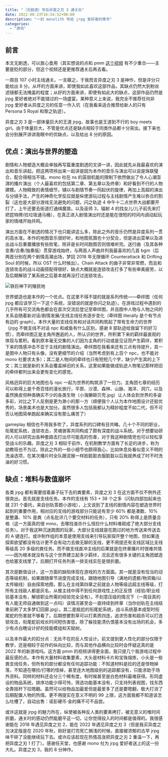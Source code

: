 ```yaml
---
title: "（无剧透）写在异度之刃 3 通关后"
date: 2022-08-23T16:54:52+08:00
description: "一封 monolith 写给 jrpg 爱好者的情书"
categories:
  - "游戏"
---
```


## 前言

本文无剧透，可以放心食用（其实想说的点和 pmm [这个视频](https://www.bilibili.com/video/BV1TS4y1s7d4) 有不少重合——主要是贬的部分，但这个视频还是更推荐通关后再去看。

一周目 107 小时主线通关。一言蔽之，于我而言异度之刃 3 是神作，但是评分只能给出 8 分。从坏的方面来讲，即使我如此喜欢这部作品，其缺点仍然大到粉丝滤镜都无法掩盖的程度；从好的方面来讲，即使有如此大的缺点，这部作品仍然是 jrpg 爱好者绝对不能错过的一场盛宴。某种意义上来说，我完全不推荐任何非 jrpg 爱好者从异度之刃的任意一作入坑（在我看来适合推荐给新人的只有 Persona 5 Royal 和黎之轨迹）。

异度之刃 3 是一部体量巨大的王道 jrpg，故事也是王道到不行的 boy meets girl。由于体量巨大，不管是优点还是缺点相较于同类作品都十分突出。接下来也会分别展开讲讲我眼中的优缺点，以及给出 8 分的原因。

## 优点：演出与世界的塑造

剧情和人物塑造大概会单独再写篇重度剧透的文讲一讲，因此就先从我最喜欢的演出和音乐讲起。把这两项拎出来一起讲是因为本作的音乐与演出可以说是珠联璧合，配合得相当不错。mono 社在 ns 的孱弱机能的限制下依然做出了令人心潮澎湃的播片演出（个人最喜欢的包括第二章、第五章以及终章）和好看到不行的人物建模。人物精致的表情细节，辅以与剧情节奏一同起伏的旋律，再加上高超的演出与分镜手法，产生的神奇化学反应就是纵使游玩过程与主线剧情产生难以弥合的割裂（这也是大部分游戏无法避免的问题，闪之轨迹 4 中午十二点世界大战都要开打了，上午还要去街道打通缉魔兽。以及巫师 3，辐射 4 的找女儿/儿子前先来打把昆特牌/捡垃圾通马桶），在真正进入剧情演出时还是能在很短的时间内调动起玩家的情绪开始共鸣。

演出方面在不剧透的情况下也只能讲这么多，除此之外的音乐仍然是异度系列一贯的高水准。本作的地图音乐很好听，和地图氛围也十分契合，但是进出菜单以及进出战斗后重置播放有些败笔，除非是长时间跑图否则很难听完。送行曲（及其各种变奏/合奏/独奏版）贯穿游戏始终，与两首人声曲并列我最喜欢的几首 bgm（后两首分别在两个剧情高潮出场，梦回 2018 年无限循环 Counterattack 和 Drifting Soul 的时候，所以 OST 什么时候出）。Chain Attack 的曲子非常非常燃，而且和连锁攻击的战斗动画搭配得很好，缺点大概就是连锁攻击打多了有些审美疲劳，以及后期解锁了某系统之后基本就再没打过连锁攻击。

![铁巨神下的殖民地](https://s2.loli.net/2023/10/18/yR3TlQ1siSguHo4.png "Colony 9")

世界塑造也是本作的一个优点。在这里不得不提的就是系列传统——牵绊图（任何 jrpg 都应该学习一下这个系统，没错说的就是你闪之轨迹）。在游戏过程中遇到的几乎所有可交流角色都会在首次交流后登记至牵绊图，并且图中人物与人物之间的关系会随着新对话/剧情发展/支线主线任务逐步变化（牵绊图 literally 是个有节点有边的 graph）。本作大量的支线任务和对话共同构筑起了带有生命力的世界（jrpg 不做支线不对话 npc 和咸鱼有什么区别，感谢 8 部轨迹给我留下的好习惯），而牵绊图正是主角所邂逅的人，所认识的世界，所积累下来的羁绊最直观的体现与累积。看到原本毫无交集的人们因为主角的行动或是见证而产生羁绊，累积下来的情感冲击不亚于主线的剧情演出。牵绊图在我看来还有三点有待提升，其一是图中人物只有头像，没有更细节的介绍（当然考虑到有上百个 npc，也不能对 mono 社要求太多）；其二是人物间的牵绊也只有短短几个字，缺少产生其的上下文；其三就是新的关系会覆盖掉旧的关系，这里如果能做成轨迹人物笔记那样把旧的牵绊都列出来会更有变化的感觉。

风格迥异的巨大地图也与 npc 一起为世界的构筑添了一份力。主角团七章的经历可以称得上是千奇百怪的漫长旅行，平原、沙漠、森林、山脉、海洋、洞穴，以及虽然换皮但种类确实不少的各类生物（小海獭砸贝壳.jpg）让人体会到世界的多姿多彩，对比之下人反倒是更为渺小的那一方（顺便我个人认为本作地图设计还挺优秀的，场景美术也是大加分。虽然很多人包括我都认为精妙程度不如二代，但不可否认地图简单跑起来确实没有那么痛苦了）

gameplay 相信也不用我多吹了，异度系列的口碑有目共睹。几十个不同的职业，衔尾蛇系统，连锁攻击，灵魂骇客共同构成了颇有深度的战斗系统。对于想要钻研的人可以研究出各种套路去打出尽可能高的伤害，对于我这种剧情党也可以轻松享受战斗的乐趣。异度之刃 3 相较于前作，在机制教学方面有了长足的进步，称为幼教班也不为过。除此之外的一些小细节也颇得我心，比如休息处看似意义不明的洗澡选项，在某次播片时全队跟泥猴一样脸脏脏衣服脏脏以后我就养成了时不时洗澡的好习惯。

## 缺点：堆料与数值崩坏

各类 jrpg 都有需要捏着鼻子玩下去的粪要素，异度之刃 3 在这方面不仅不例外还很突出。首先就是支线任务。本作的支线有 153 + 38 个之多（闪轨四部加起来也就 231 个委托，来自创轨答题小游戏），上文说到了支线的剧情内容在塑造世界时起到的重要作用，相对应的支线的游戏部分只能说有至少 60% 都是凑数、10% 是整蛊、10% 是粪（点名批评几个要交材料的任务），只有 20% 称得上是质量合格（这一方面真的很 mmo，去哪找谁杀什么怪捡什么材料堆砌成了绝大部分支线任务）。对于我这种沉迷跑图的玩家，大部分支线就是在跑过的地方传送来传送去的 A 键连打。或许制作组的本意是使用支线来引导玩家探开整个地图，但如果连探索欲望都没有估计更不会有动力去做无聊的支线，更不用提还有支线区域比支线等级高 20 多级的粪任务。而不做支线直冲主线的后果就是在终章播片时很难共情——因为根本就没有与这个世界建立起多少羁绊，况且还有很多关键的主角团塑造也给塞支线里了。后期打开任务列表一排支线实在是很折磨。

其次是数值设计，这一方面的缺陷体现在游戏的方方面面。其一就是没有恰当的动态等级机制，如果跟随章节进度完成支线，跟随地图引导（满地的遗骸/物资箱/以太传输线）自由探索地图，那么在主线第四章之前就会人物等级远超主线等级，打所有主线敌人都是灰名，从推主线中得不到任何游戏性上的正反馈（经验/职业经验基本没有，解锁职业所需的经验完全没有）。不刻意压级的情况下（一周目真的有人能无师自通做到这一点吗）该情况甚至会一直持续到终章（当你创轨在主线结束前刷了太多梦幻回廊.jpg）。其二是尴尬的衔尾蛇系统，战斗系统基本成型时衔尾蛇的伤害就不够看了。后期想要割草可以打素质四连，追求伤害和超杀可以打连锁攻击，衔尾蛇前戏长时间短伤害低，除了躲技能清仇恨基本没有出场的机会，多少有点白瞎设计好的技能模组和天赋树。

以及本作最大的扣分点：无处不在的反人性设计。前文提到更人性化的部分仅限于教学，还是相较于前作的纵向比较，而与其他作品横向比较时会怀疑这真的是 2022 年的新游戏吗。这方面 pmm 的视频讲得更全面，我只提几个我游戏过程中最反感的点。本作有大量材料收集要素，大头是材料卡片和宝珠熔炼，小头是一些粪支线任务，但所有的部分都没有任何追踪功能：不知道材料是捡的还是怪物掉落，不知道在哪捡/打哪的怪掉，甚至连大地图级别的追踪都没有，只能求助于场外资料。同样的材料还会分三个稀有度，有时候甚至是白色材料最难获得。形同虚设的物品系统，排序功能少得可怜，筛选功能基本没有，只支持列表视图，找东西全靠摇杆下拉嗯翻。虽然可以给物品加最爱但是最爱多了还是要嗯翻，极大打消了后期配置人物的热情。更不用提实在意义不明的 99 上限，这方面我都不知道该怎么吐槽了，自动出售：诺彭硬币·金的痛不可不品尝。

或许这就是 jrpg 的魅力所在，纵使被各种反人类的要素拷打，被无意义的堆时间折磨，通关时的感动仍然能磨平这一切，让你觉得投入的时间都是值得的。我很感谢能在 2018 年遇见异度之刃 2，能在 2022 年遇见异度之刃 3（但是我买异度之刃决定版是在 2020 年秋，刚好是打完死亡搁浅的时候，直接被浓郁的古早 jrpg 味干碎了没能继续玩下去。或许应该趁现在热情高涨把异度之刃 2 重温一下，再把异度之刃 1 打了）。感谢任天堂，也感谢 mono 社为 jrpg 爱好者送上的这一份大礼。异度之刃 3，我的 8 分神作。

